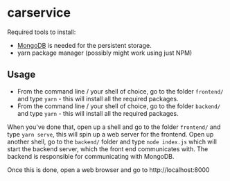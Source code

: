 # carservice

Required tools to install:

- [MongoDB](https://docs.mongodb.com/manual/administration/install-community/) is needed for the persistent storage. 
- yarn package manager (possibly might work using just NPM)

## Usage
- From the command line / your shell of choice, go to the folder `frontend/` and type `yarn` - this will install all the required packages.
- From the command line / your shell of choice, go to the folder `backend/` and type `yarn` - this will install all the required packages.

When you've done that, open up a shell and go to the folder `frontend/` and type `yarn serve`, this will spin up a web server for the frontend.
Open up another shell, go to the `backend/` folder and type `node index.js` which will start the backend server, which the front end communicates with. 
The backend is responsible for communicating with MongoDB.

Once this is done, open a web browser and go to http://localhost:8000
